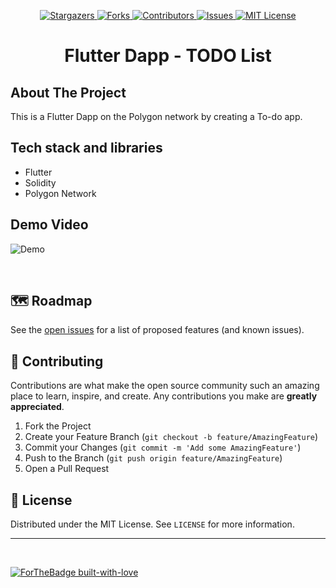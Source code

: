 <p align="center">
  <a href="https://github.com/viral-sangani/flutter-todo-dapp/stargazers">
    <img alt="Stargazers" src="https://img.shields.io/github/stars/viral-sangani/coding-challenge-2021.svg?style=for-the-badge"/>
  </a>
  <a href="https://github.com/viral-sangani/flutter-todo-dapp/network/members">
    <img alt="Forks" src="https://img.shields.io/github/forks/viral-sangani/coding-challenge-2021.svg?style=for-the-badge"/>
  </a>
  <a href="https://github.co/viral-sangani/coding-challenge-2021r/graphs/contributors">
    <img alt="Contributors" src="https://img.shields.io/github/contributors/viral-sangani/coding-challenge-2021.svg?style=for-the-badge"/>
  </a>
  <a href="https://github.com/viral-sangani/flutter-todo-dapp/issues">
    <img alt="Issues" src="https://img.shields.io/github/issues/viral-sangani/coding-challenge-2021.svg?style=for-the-badge"/>
  </a>
  <a href="https://github.com/viral-sangani/flutter-todo-dapp">
    <img alt="MIT License" src="https://img.shields.io/github/license/viral-sangani/ARVideoBrowser.svg?style=for-the-badge"/>
  </a>
</p>

<p align="center">
  <h1 align="center">Flutter Dapp - TODO List</h1>
</p>

## About The Project

This is a Flutter Dapp on the Polygon network by creating a To-do app.

## Tech stack and libraries

- Flutter
- Solidity
- Polygon Network

## Demo Video

![Demo](assets/flutter-todo-dapp-demo.gif)

<br/>

## 🗺 Roadmap

See the [open issues](https://github.com/viral-sangani/flutter-todo-dapp/issues) for a list of proposed features (and known issues).

## 🤝 Contributing

Contributions are what make the open source community such an amazing place to learn, inspire, and create. Any contributions you make are **greatly appreciated**.

1. Fork the Project
2. Create your Feature Branch (`git checkout -b feature/AmazingFeature`)
3. Commit your Changes (`git commit -m 'Add some AmazingFeature'`)
4. Push to the Branch (`git push origin feature/AmazingFeature`)
5. Open a Pull Request

## 📝 License

Distributed under the MIT License. See `LICENSE` for more information.

---

<br />

[![ForTheBadge built-with-love](http://ForTheBadge.com/images/badges/built-with-love.svg)](https://github.com/viral-sangani/flutter-todo-dapp/)
